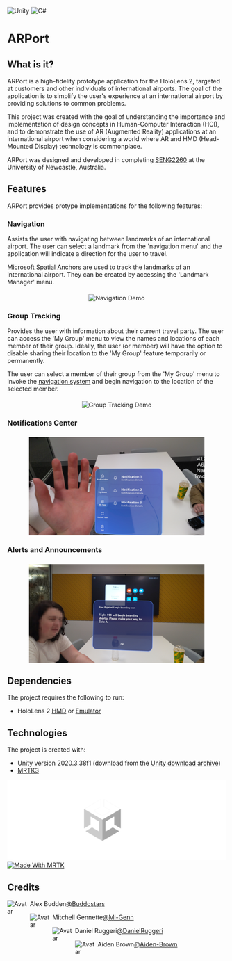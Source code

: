<meta name="viewport" content="width=device-width, initial-scale=1.0, minimum-scale=1.0">

![Unity](https://img.shields.io/badge/unity-%23000000.svg?style=for-the-badge&logo=unity&logoColor=white)
![C#](https://img.shields.io/badge/c%23-%23239120.svg?style=for-the-badge&logo=c-sharp&logoColor=white)

# ARPort

## What is it?

ARPort is a high-fidelity prototype application for the HoloLens 2, targeted at customers and other individuals of international airports. The goal of the application is to simplify the user's experience at an international airport by providing solutions to common problems.

<!-- TODO Add to this; maybe use information from the report? -->

This project was created with the goal of understanding the importance and implementation of design concepts in Human-Computer Interaction (HCI), and to demonstrate the use of AR (Augmented Reality) applications at an international airport when considering a world where AR and HMD (Head-Mounted Display) technology is commonplace.

ARPort was designed and developed in completing [SENG2260](https://www.newcastle.edu.au/course/SENG2260) at the University of Newcastle, Australia.

## Features

ARPort provides protype implementations for the following features:

### Navigation

Assists the user with navigating between landmarks of an international airport. The user can select a landmark from the 'navigation menu' and the application will indicate a direction for the user to travel.

[Microsoft Spatial Anchors](https://learn.microsoft.com/en-us/windows/mixed-reality/design/spatial-anchors) are used to track the landmarks of an international airport. They can be created by accessing the 'Landmark Manager' menu.

<div style="display:flex;flex-direction:row;justify-content:center;align-content:center;padding-top:6px;">
<img src="Images/ARPort-Navigation-Demo.gif" alt="Navigation Demo" loading="lazy" style="max-width:100%;height:auto;width:auto\9;">
</div>

### Group Tracking

Provides the user with information about their current travel party. The user can access the 'My Group' menu to view the names and locations of each member of their group. Ideally, the user (or member) will have the option to disable sharing their location to the 'My Group' feature temporarily or permanently.

The user can select a member of their group from the 'My Group' menu to invoke the [navigation system](#Navigation) and begin navigation to the location of the selected member.

<div style="display:flex;flex-direction:row;justify-content:center;align-content:center;padding-top:6px;">
<img src="Images/ARPort-Group-Tracking-Demo.gif" alt="Group Tracking Demo" loading="lazy" style="max-width:100%;height:auto;width:auto\9;">
</div>

### Notifications Center

<div style="display:flex;flex-direction:row;justify-content:center;align-content:center;padding-top:6px;width:100%;">
<img src="Images/HandMenu_LeftHand_Alt.jpg" alt="Notifications Center" loading="lazy" style="width:auto;height:auto;max-width:80%;"> 
</div>

### Alerts and Announcements

<div style="display:flex;flex-direction:row;justify-content:center;align-content:center;padding-top:6px;width:100%;">
<img src="Images/PSA_Demo.jpg" alt="Notifications Center" loading="lazy" style="width:auto;height:auto;max-width:80%;"> 
</div>

## Dependencies

The project requires the following to run:

- HoloLens 2 [HMD](https://www.microsoft.com/en-us/hololens/buy) or [Emulator](https://learn.microsoft.com/en-us/windows/mixed-reality/develop/advanced-concepts/using-the-hololens-emulator)

## Technologies

The project is created with:

- Unity version 2020.3.38f1 (download from the [Unity download archive](https://unity3d.com/get-unity/download/archive))
- [MRTK3](https://learn.microsoft.com/en-us/windows/mixed-reality/mrtk-unity/mrtk3-overview/)

<picture>
    <source
        srcset="Images/U_Logo_T1_MadeWith_Small_White_RGB.svg"
        media="(prefers-color-scheme: light), (prefers-color-scheme: no-preference), (min-width: 640px)"
    />
    <source
        srcset="Images/U_Logo_T1_MadeWith_Small_Black_RGB.svg"
        media="(prefers-color-scheme: light), (prefers-color-scheme: no-preference), (min-width: 640px)"
    />
    <source 
        srcset="Images/U_Logo_T1_MadeWith_White_RGB.svg"
        media="(prefers-color-scheme: dark), (min-width: 768px)"
    />
    <source
        srcset="Images/U_Logo_T1_MadeWith_Black_RGB.svg"
        media="(prefers-color-scheme: light), (prefers-color-scheme: no-preference), (min-width: 768px)"
    />
    <img src="Images/U_Logo_T1_MadeWith_Small_White_RGB.svg" alt="Made With Unity" loading="lazy"/>
</picture>

<a href="https://learn.microsoft.com/en-us/windows/mixed-reality/mrtk-unity/mrtk3-overview/">
    <img src="https://user-images.githubusercontent.com/13754172/122838841-b736e200-d2ab-11eb-85d6-f75fac6bce36.png" alt="Made With MRTK"/>
</a>

## Credits

<img align="left" src="https://avatars.githubusercontent.com/u/89903173?v=4" alt="Avatar" loading="lazy" width="52" height="52" style="height:auto;display:inline-block;"/><span align="left" style="margin: 6px 0 0 0;">Alex Budden</span><a href="https://github.com/Buddostars" alt="Buddostars"><span align="left" style="margin:0;">@Buddostars</span></a>

<img align="left" src="https://avatars.githubusercontent.com/u/104132681?v=4" alt="Avatar" loading="lazy" width="52" height="52" style="height:auto;display:inline-block;"/><span align="left" style="margin: 6px 0 0 0;">Mitchell Gennette</span><a href="https://github.com/Mi-Genn" alt="Mi-Genn"><span align="left" style="margin:0;">@Mi-Genn</span></a>

<img align="left" src="https://avatars.githubusercontent.com/u/113327761?v=4" alt="Avatar" loading="lazy" width="52" height="52" style="height:auto;display:inline-block;"/><span align="left" style="margin: 6px 0 0 0;">Daniel Ruggeri</span><a href="https://github.com/DanielRuggeri" alt="Mi-Genn"><span align="left" style="margin:0;">@DanielRuggeri</span></a>

<img align="left" src="https://avatars.githubusercontent.com/u/44182717?v=4" alt="Avatar" loading="lazy" width="52" height="52" style="height:auto;display:inline-block;"/><span align="left" style="margin: 6px 0 0 0;">Aiden Brown</span><a href="https://github.com/Aiden-Brown" alt="Aiden-Brown"><span align="left" style="margin:0;">@Aiden-Brown</span></a>



<!-- ## References

<div style="display:flex;flex-direction:row;gap:1rem;">
<div style="flex:1;min-width:fit-content;">
[1]
</div>
<div>
<a name="1">V. Bogicevic, W. Yang, C. Cobanoglu, A. Bilgihan, and M. Bujisic, “Traveler anxiety and enjoyment: The effect of airport environment on traveler’s emotions,” Journal of Air Transport Management, vol. 57, pp. 122–129, 2016, issn: 0969-6997. doi: https://doi.org/10.1016/j.jairtraman. 2016.07.019. \[Online\]. Available: <a href="https://www.sciencedirect.com/science/article/pii/S0969699715300697">https://www.sciencedirect.com/science/article/pii/S0969699715300697</a></a>
</div>
</div> -->
